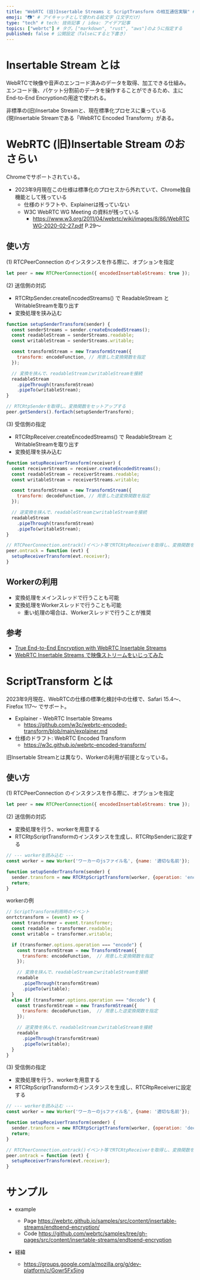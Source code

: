 ```yaml
---
title: "WebRTC (旧)Insertable Streams と ScriptTransform の相互通信実験" # 記事のタイトル
emoji: "📷" # アイキャッチとして使われる絵文字（1文字だけ）
type: "tech" # tech: 技術記事 / idea: アイデア記事
topics: ["webrtc"] # タグ。["markdown", "rust", "aws"]のように指定する
published: false # 公開設定（falseにすると下書き）
---
```


# Insertable Stream とは

WebRTCで映像や音声のエンコード済みのデータを取得、加工できる仕組み。エンコード後、パケット分割前のデータを操作することができるため、主にEnd-to-End Encryptionの用途で使われる。

非標準の(旧)Insertabe Streamと、現在標準化プロセスに乗っている(現)Insertable Streamである「WebRTC Encoded Transform」がある。


# WebRTC (旧)Insertable Stream のおさらい

Chromeでサポートされている。

- 2023年9月現在この仕様は標準化のプロセスから外れていて、Chrome独自機能として残っている
  - 仕様のドラフトや、Explainerは残っていない
  - W3C WebRTC WG Meeting の資料が残っている
    - https://www.w3.org/2011/04/webrtc/wiki/images/8/86/WebRTCWG-2020-02-27.pdf P.29〜

## 使い方

(1) RTCPeerConnection のインスタンスを作る際に、オプションを指定

```js
let peer = new RTCPeerConnection({ encodedInsertableStreams: true });
```

(2) 送信側の対応

- RTCRtpSender.createEncodedStreams() で ReadableStream と WritableStreamを取り出す
- 変換処理を挟み込む

```js
function setupSenderTransform(sender) {
  const senderStreams = sender.createEncodedStreams();
  const readableStream = senderStreams.readable;
  const writableStream = senderStreams.writable;

  const transformStream = new TransformStream({
    transform: encodeFunction, // 用意した変換関数を指定
  });

  // 変換を挟んで、readableStreamとwritableStreamを接続
  readableStream
    .pipeThrough(transformStream)
    .pipeTo(writableStream);
}

// RTCRtpSenderを取得し、変換関数をセットアップする
peer.getSenders().forEach(setupSenderTransform);
```

(3) 受信側の指定

- RTCRtpReceiver.createEncodedStreams() で ReadableStream と WritableStreamを取り出す
- 変換処理を挟み込む

```js
function setupReceiverTransform(receiver) {
  const receiverStreams = receiver.createEncodedStreams();
  const readableStream = receiverStreams.readable;
  const writableStream = receiverStreams.writable;

  const transformStream = new TransformStream({
    transform: decodeFunction, // 用意した逆変換関数を指定
  });

  // 逆変換を挟んで、readableStreamとwritableStreamを接続
  readableStream
    .pipeThrough(transformStream)
    .pipeTo(writableStream);
}

// RTCPeerConnection.ontrack()イベント等でRTCRtpReceiverを取得し、変換関数をセットアップする
peer.ontrack = function (evt) {
  setupReceiverTransform(evt.receiver);
}
```

## Workerの利用

- 変換処理をメインスレッドで行うことも可能
- 変換処理をWorkerスレッドで行うことも可能
  - 重い処理の場合は、Workerスレッドで行うことが推奨

## 参考

- [True End-to-End Encryption with WebRTC Insertable Streams](https://webrtchacks.com/true-end-to-end-encryption-with-webrtc-insertable-streams/)
- [WebRTC Insertable Streams で映像ストリームをいじってみた](https://qiita.com/massie_g/items/2b0b6d4f61f1865b4da5)


# ScriptTransform とは

2023年9月現在、WebRTCの仕様の標準化検討中の仕様で、Safari 15.4〜、Firefox 117〜 でサポート。

- Explainer - WebRTC Insertable Streams
  - https://github.com/w3c/webrtc-encoded-transform/blob/main/explainer.md
- 仕様のドラフト: WebRTC Encoded Transform
  - https://w3c.github.io/webrtc-encoded-transform/

旧Insertable Streamとは異なり、Workerの利用が前提となっている。

## 使い方

(1) RTCPeerConnection のインスタンスを作る際に、オプションを指定

```js
let peer = new RTCPeerConnection({ encodedInsertableStreams: true });
```

(2) 送信側の対応

- 変換処理を行う、workerを用意する
- RTCRtpScriptTransformのインスタンスを生成し、RTCRtpSenderに設定する

```js
// --- workerを読み込む ---
const worker = new Worker('ワーカーのjsファイル名', {name: '適切な名前'});

function setupSenderTransform(sender) {
  sender.transform = new RTCRtpScriptTransform(worker, {operation: 'encode'}); // workerのイベントを呼び出す
  return;
}

```

workerの例
```js
// ScriptTransform利用時のイベント
onrtctransform = (event) => {
  const transformer = event.transformer;
  const readable = transformer.readable;
  const writable = transformer.writable;

  if (transformer.options.operation === "encode") {
    const transformStream = new TransformStream({
      transform: encodeFunction,  // 用意した変換関数を指定
    });

    // 変換を挟んで、readableStreamとwritableStreamを接続
    readable
      .pipeThrough(transformStream)
      .pipeTo(writable);
  }
  else if (transformer.options.operation === "decode") {
    const transformStream = new TransformStream({
      transform: decodeFunction,  // 用意した逆変換関数を指定
    });

    // 逆変換を挟んで、readableStreamとwritableStreamを接続
    readable
      .pipeThrough(transformStream)
      .pipeTo(writable);
  }
}
```

(3) 受信側の指定

- 変換処理を行う、workerを用意する
- RTCRtpScriptTransformのインスタンスを生成し、RTCRtpReceiverに設定する

```js
// --- workerを読み込む ---
const worker = new Worker('ワーカーのjsファイル名', {name: '適切な名前'});

function setupReceiverTransform(sender) {
  sender.transform = new RTCRtpScriptTransform(worker, {operation: 'decode'}); // workerのイベントを呼び出す
  return;
}

// RTCPeerConnection.ontrack()イベント等でRTCRtpReceiverを取得し、変換関数をセットアップする
peer.ontrack = function (evt) {
  setupReceiverTransform(evt.receiver);
}
```

# サンプル

- example
  - Page https://webrtc.github.io/samples/src/content/insertable-streams/endtoend-encryption/
  - Code https://github.com/webrtc/samples/tree/gh-pages/src/content/insertable-streams/endtoend-encryption


- 経緯
  - https://groups.google.com/a/mozilla.org/g/dev-platform/c/Gowr5Fx5jng


